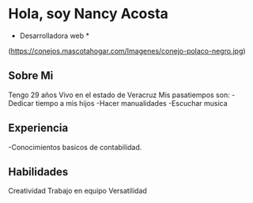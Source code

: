 # Hola, soy Nancy Acosta

* Desarrolladora web *

(https://conejos.mascotahogar.com/Imagenes/conejo-polaco-negro.jpg)

## Sobre Mi 
Tengo 29 años 
Vivo en el estado de Veracruz
Mis pasatiempos son: 
-Dedicar tiempo a mis hijos
-Hacer manualidades
-Escuchar musica

## Experiencia
-Conocimientos basicos de contabilidad.

## Habilidades
Creatividad
Trabajo en equipo
Versatilidad



